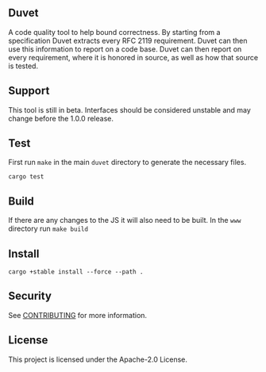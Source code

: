 ## Duvet

A code quality tool to help bound correctness.
By starting from a specification Duvet extracts every RFC 2119 requirement.
Duvet can then use this information to report on a code base.
Duvet can then report on every requirement,
where it is honored in source,
as well as how that source is tested.

## Support
This tool is still in beta.
Interfaces should be considered unstable and may change before the 1.0.0 release.

## Test
First run `make` in the main `duvet` directory to generate the necessary files.
```
cargo test
```

## Build

If there are any changes to the JS
it will also need to be built.
In the `www` directory run `make build`

## Install
```
cargo +stable install --force --path .
````

## Security

See [CONTRIBUTING](CONTRIBUTING.md#security-issue-notifications) for more information.

## License

This project is licensed under the Apache-2.0 License.

